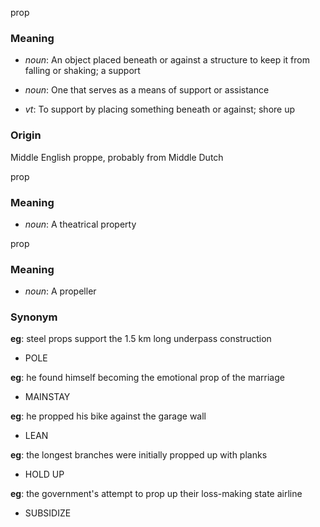 prop
### Meaning
+ _noun_: An object placed beneath or against a structure to keep it from falling or shaking; a support
+ _noun_: One that serves as a means of support or assistance

+ _vt_: To support by placing something beneath or against; shore up

### Origin

Middle English proppe, probably from Middle Dutch

prop
### Meaning
+ _noun_: A theatrical property

prop
### Meaning
+ _noun_: A propeller

### Synonym

__eg__: steel props support the 1.5 km long underpass construction

+ POLE

__eg__: he found himself becoming the emotional prop of the marriage

+ MAINSTAY

__eg__: he propped his bike against the garage wall

+ LEAN

__eg__: the longest branches were initially propped up with planks

+ HOLD UP

__eg__: the government's attempt to prop up their loss-making state airline

+ SUBSIDIZE


